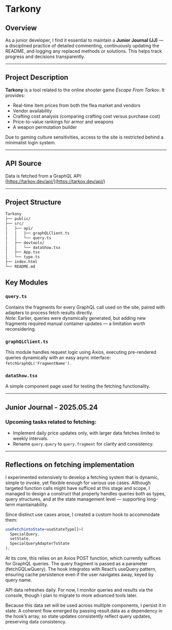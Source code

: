 # Tarkony

## Overview

As a junior developer, I find it essential to maintain a **Junior Journal (JJ)** — a disciplined practice of detailed commenting, continuously updating the README, and logging any replaced methods or solutions. This helps track progress and decisions transparently.

---

## Project Description

**Tarkony** is a tool related to the online shooter game *Escape From Tarkov*. It provides:

- Real-time item prices from both the flea market and vendors  
- Vendor availability  
- Crafting cost analysis (comparing crafting cost versus purchase cost)  
- Price-to-value rankings for armor and weapons  
- A weapon permutation builder  

Due to gaming culture sensitivities, access to the site is restricted behind a minimalist login system.

---

## API Source

Data is fetched from a GraphQL API:  
[https://tarkov.dev/api/](https://tarkov.dev/api/)

---

## Project Structure

```bash
Tarkony
├── public/
├── src/
│   ├── api/
│   │   ├── graphQLClient.ts
│   │   └── query.ts
│   ├── devtools/
│   │   └── dataShow.tsx
│   ├── App.tsx
│   └── type.ts
├── index.html
└── README.md
```
## Key Modules

### `query.ts`

Contains the fragments for every GraphQL call used on the site, paired with adapters to process fetch results directly.  
*Note:* Earlier, queries were dynamically generated, but adding new fragments required manual container updates — a limitation worth reconsidering.

### `graphQLClient.ts`

This module handles request logic using Axios, executing pre-rendered queries dynamically with an easy async interface: `fetchGraphQL('FragmentName')`.

### `dataShow.tsx`

A simple component page used for testing the fetching functionality.

---

## Junior Journal - 2025.05.24

### Upcoming tasks related to fetching:

- Implement daily price updates only, with larger data fetches limited to weekly intervals.
- Rename `query.query` to `query.fragment` for clarity and consistency.

---

## Reflections on fetching implementation

I experimented extensively to develop a fetching system that is dynamic, simple to invoke, yet flexible enough for various use cases. Although targeted function calls might have sufficed at this stage and scope, I managed to design a construct that properly handles queries both as types, query structures, and at the state management level — supporting long-term maintainability.

Since distinct use cases arose, I created a custom hook to accommodate them:

```typescript
useFetchintoState<useStateType[]>(
  SpecialQuery, 
  setState, 
  SpecialQueryAdapterToState
);
```
At its core, this relies on an Axios POST function, which currently suffices for GraphQL queries. The query fragment is passed as a parameter (fetchGQLwQuery). The hook integrates with React’s useQuery pattern, ensuring cache persistence even if the user navigates away, keyed by query name.

API data refreshes daily. For now, I monitor queries and results via the console, though I plan to migrate to more advanced tools later.

Because this data set will be used across multiple components, I persist it in state. A coherent flow emerged by passing result.data as a dependency in the hook’s array, so state updates consistently reflect query updates, preserving data consistency.